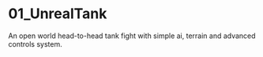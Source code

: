 # 01_UnrealTank
An open world head-to-head tank fight with simple ai, terrain and advanced controls system.
